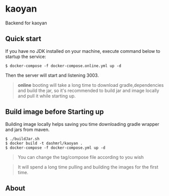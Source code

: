 # kaoyan
Backend for kaoyan


## Quick start
If you have no JDK installed on your machine, execute command below to startup
the service:
```shell
$ docker-compose -f docker-compose.online.yml up -d
```
Then the server will start and listening 3003.

> **online** booting will take a long time to download gradle,dependencies
> and build the jar, so it's recommended to build jar and image locally and
> pull it while starting up.


## Build image before Starting up
Building image locally helps saving you time downloading gradle wrapper and
jars from maven.

```shell
$ ./buildJar.sh
$ docker build -t dashmrl/kaoyan .
$ docker-compose -f docker-compose.yml up -d
```

> You can change the tag/compose file according to you wish


> It will spend a long time pulling and building the images for the  first time.

## About